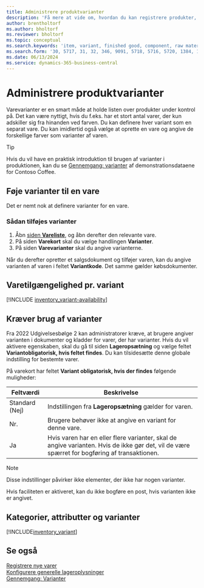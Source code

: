 ```yaml
---
title: Administrere produktvarianter
description: 'Få mere at vide om, hvordan du kan registrere produkter, der er næsten identiske, men varierer i farver, størrelse eller materiale som varevarianter.'
author: brentholtorf
ms.author: bholtorf
ms.reviewer: bholtorf
ms.topic: conceptual
ms.search.keywords: 'item, variant, finished good, component, raw material, assembly item, item substitution'
ms.search.form: '30, 5717, 31, 32, 346, 9091, 5718, 5716, 5720, 1384, 1383, 35, 5404, 1378, 5719'
ms.date: 06/13/2024
ms.service: dynamics-365-business-central
---
```

# Administrere produktvarianter

Varevarianter er en smart måde at holde listen over produkter under kontrol på. Det kan være nyttigt, hvis du f.eks. har et stort antal varer, der kun adskiller sig fra hinanden ved farven. Du kan definere hver variant som en separat vare. Du kan imidlertid også vælge at oprette en vare og angive de forskellige farver som varianter af varen.  

> [!TIP]
> Hvis du vil have en praktisk introduktion til brugen af varianter i produktionen, kan du se [Gennemgang: varianter](contoso-coffee/manufacturing/variants.md) af demonstrationsdataene for Contoso Coffee.  

## Føje varianter til en vare

Det er nemt nok at definere varianter for en vare.  

### Sådan tilføjes varianter

1. Åbn [siden **Vareliste**](https://businesscentral.dynamics.com/?page=31), og åbn derefter den relevante vare.  
2. På siden **Varekort** skal du vælge handlingen **Varianter**.  
3. På siden **Varevarianter** skal du angive varianterne.  

Når du derefter opretter et salgsdokument og tilføjer varen, kan du angive varianten af varen i feltet **Variantkode**. Det samme gælder købsdokumenter.  

## Varetilgængelighed pr. variant

[!INCLUDE [inventory_variant-availability](includes/inventory_variant-availability.md)]

## Kræver brug af varianter

Fra 2022 Udgivelsesbølge 2 kan administratorer kræve, at brugere angiver varianten i dokumenter og kladder for varer, der har varianter. Hvis du vil aktivere egenskaben, skal du gå til siden **Lageropsætning** og vælge feltet **Variantobligatorisk, hvis feltet findes**. Du kan tilsidesætte denne globale indstilling for bestemte varer.  

På varekort har feltet **Variant obligatorisk, hvis der findes** følgende muligheder:

|Feltværdi |Beskrivelse|
|---------|----|
|Standard (Nej)| Indstillingen fra **Lageropsætning** gælder for varen.|
|Nr.| Brugere behøver ikke at angive en variant for denne vare.|
|Ja| Hvis varen har en eller flere varianter, skal de angive varianten. Hvis de ikke gør det, vil de være spærret for bogføring af transaktionen.|

> [!NOTE]
> Disse indstillinger påvirker ikke elementer, der ikke har nogen varianter.

Hvis faciliteten er aktiveret, kan du ikke bogføre en post, hvis varianten ikke er angivet.

## Kategorier, attributter og varianter

[!INCLUDE[inventory_variant](includes/inventory_variant.md)]

## Se også

[Registrere nye varer](inventory-how-register-new-items.md)  
[Konfigurere generelle lageroplysninger](inventory-how-setup-general.md)  
[Gennemgang: Varianter](contoso-coffee/manufacturing/variants.md)  
